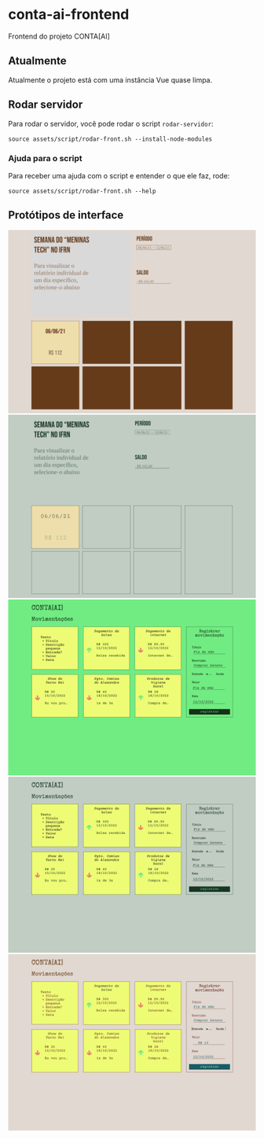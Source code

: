 # conta-ai-frontend
Frontend do projeto CONTA[AI]

## Atualmente
Atualmente o projeto está com uma instância Vue quase limpa.

## Rodar servidor
Para rodar o servidor, você pode rodar o script `rodar-servidor`:

```console
source assets/script/rodar-front.sh --install-node-modules
```

### Ajuda para o script
Para receber uma ajuda com o script e entender o que ele faz, rode:


```console
source assets/script/rodar-front.sh --help
```

## Protótipos de interface

![Versão 1](assets/img/versao-1.jpg)
![Versão 2](assets/img/versao-2.jpg)
![Versão 3](assets/img/versao-3.jpg)
![Versão 4](assets/img/versao-4.jpg)
![Versão 5](assets/img/versao-5.jpg)
